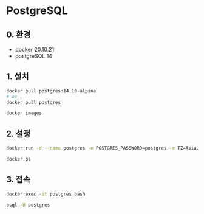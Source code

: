 # PostgreSQL 

## 0. 환경

- docker 20.10.21
- postgreSQL 14

## 1. 설치

```bash
docker pull postgres:14.10-alpine
# or 
docker pull postgres

docker images
```

## 2. 설정

```bash
docker run -d --name postgres -e POSTGRES_PASSWORD=postgres -e TZ=Asia/Seoul -p 5432:5432 -v ~/dev/data/postgres:/var/lib/postgresql/data postgres:14.10-alpine

docker ps
```

## 3. 접속

```bash
docker exec -it postgres bash

psql -U postgres
```
